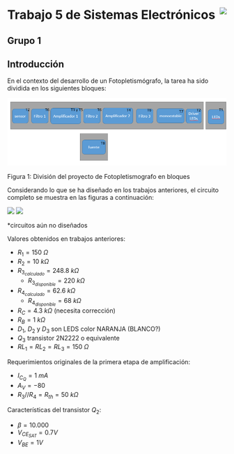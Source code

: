 # <img src="https://julianodb.github.io/SISTEMAS_ELECTRONICOS_PARA_INGENIERIA_BIOMEDICA/img/logo_fing.png?raw=true" align="right" height="45"> Trabajo 5 de Sistemas Electrónicos

## Grupo 1

## Introducción

En el contexto del desarrollo de un Fotopletismógrafo, la tarea ha sido dividida en los siguientes bloques:

![TX_bloques](../../img/TX_bloques.png)

Figura 1: División del proyecto de Fotopletismografo en bloques

Considerando lo que se ha diseñado en los trabajos anteriores, el circuito completo se muestra en las figuras a continuación:

<img src="https://julianodb.github.io/electronic_circuits_diagrams/T6a.png" width="800">

<img src="https://julianodb.github.io/electronic_circuits_diagrams/T6b.png" width="800">

*circuitos aún no diseñados

Valores obtenidos en trabajos anteriores:
- $R_1 = 150\ \Omega$
- $R_2 = 10\ k\Omega$
- $R_{3_{calculado}} = 248.8\ k\Omega$
    - $R_{3_{disponible}} = 220\ k\Omega$
- $R_{4_{calculado}} = 62.6\ k\Omega$
    - $R_{4_{disponible}} = 68\ k\Omega$
- $R_C = 4.3\ k\Omega$ (necesita corrección)
- $R_B = 1\ k\Omega$
- $D_1$, $D_2$ y $D_3$ son LEDS color NARANJA (BLANCO?)
- $Q_3$ transistor 2N2222 o equivalente
- $RL_1 = RL_2 = RL_3= 150\ \Omega$

Requerimientos originales de la primera etapa de amplificación:
- $I_{C_Q} = 1\ mA$
- $A_V = -80$
- $R_3 // R_4 = R_{th} = 50\ k\Omega$

Características del transistor $Q_2$:

- $\beta = 10.000$
- $V_{CE_{SAT}} = 0.7 V$
- $V_{BE} = 1 V$